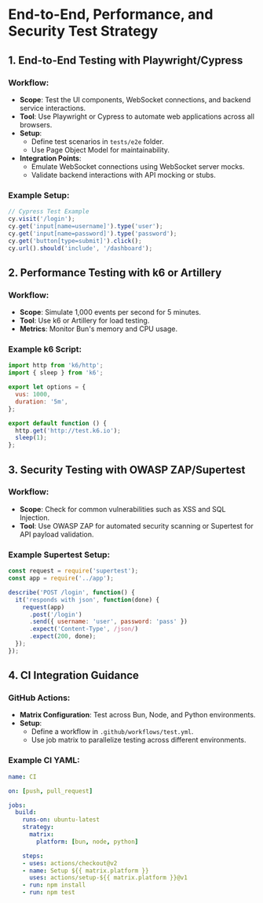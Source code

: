 # End-to-End, Performance, and Security Test Strategy

## 1. End-to-End Testing with Playwright/Cypress

### Workflow:
- **Scope**: Test the UI components, WebSocket connections, and backend service interactions.
- **Tool**: Use Playwright or Cypress to automate web applications across all browsers.
- **Setup**:
  - Define test scenarios in `tests/e2e` folder.
  - Use Page Object Model for maintainability.
- **Integration Points**:
  - Emulate WebSocket connections using WebSocket server mocks.
  - Validate backend interactions with API mocking or stubs.

### Example Setup:
```javascript
// Cypress Test Example
cy.visit('/login');
cy.get('input[name=username]').type('user');
cy.get('input[name=password]').type('password');
cy.get('button[type=submit]').click();
cy.url().should('include', '/dashboard');
```

## 2. Performance Testing with k6 or Artillery

### Workflow:
- **Scope**: Simulate 1,000 events per second for 5 minutes.
- **Tool**: Use k6 or Artillery for load testing.
- **Metrics**: Monitor Bun's memory and CPU usage.

### Example k6 Script:
```javascript
import http from 'k6/http';
import { sleep } from 'k6';

export let options = {
  vus: 1000,
  duration: '5m',
};

export default function () {
  http.get('http://test.k6.io');
  sleep(1);
};
```

## 3. Security Testing with OWASP ZAP/Supertest

### Workflow:
- **Scope**: Check for common vulnerabilities such as XSS and SQL Injection.
- **Tool**: Use OWASP ZAP for automated security scanning or Supertest for API payload validation.

### Example Supertest Setup:
```javascript
const request = require('supertest');
const app = require('../app');

describe('POST /login', function() {
  it('responds with json', function(done) {
    request(app)
      .post('/login')
      .send({ username: 'user', password: 'pass' })
      .expect('Content-Type', /json/)
      .expect(200, done);
  });
});
```

## 4. CI Integration Guidance

### GitHub Actions:
- **Matrix Configuration**: Test across Bun, Node, and Python environments.
- **Setup**:
  - Define a workflow in `.github/workflows/test.yml`.
  - Use job matrix to parallelize testing across different environments.

### Example CI YAML:
```yaml
name: CI

on: [push, pull_request]

jobs:
  build:
    runs-on: ubuntu-latest
    strategy:
      matrix:
        platform: [bun, node, python]

    steps:
    - uses: actions/checkout@v2
    - name: Setup ${{ matrix.platform }}
      uses: actions/setup-${{ matrix.platform }}@v1
    - run: npm install
    - run: npm test
```


